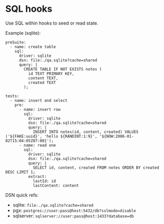 # SQL hooks

Use SQL within hooks to seed or read state.

Example (sqlite):
```
preSuite:
  - name: create table
    sql:
      driver: sqlite
      dsn: file:./qa.sqlite?cache=shared
      query: |
        CREATE TABLE IF NOT EXISTS notes (
          id TEXT PRIMARY KEY,
          content TEXT,
          created TEXT
        );

tests:
  - name: insert and select
    pre:
      - name: insert row
        sql:
          driver: sqlite
          dsn: file:./qa.sqlite?cache=shared
          query: |
            INSERT INTO notes(id, content, created) VALUES ('${FAKE:uuid}', 'hello ${RANDINT:1:9}', '${NOW:2006-01-02T15:04:05Z07:00}');
      - name: read one
        sql:
          driver: sqlite
          dsn: file:./qa.sqlite?cache=shared
          query: |
            SELECT id, content, created FROM notes ORDER BY created DESC LIMIT 1;
          extract:
            lastId: id
            lastContent: content
```

DSN quick refs:
- sqlite: `file:./qa.sqlite?cache=shared`
- pgx: `postgres://user:pass@host:5432/db?sslmode=disable`
- sqlserver: `sqlserver://user:pass@host:1433?database=db`
